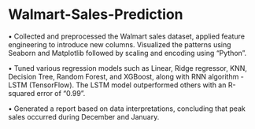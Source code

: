 # Walmart-Sales-Prediction
•	Collected and preprocessed the Walmart sales dataset, applied feature engineering to introduce new columns.  Visualized the patterns using Seaborn and Matplotlib followed by scaling and encoding using “Python”.

•	Tuned various regression models such as Linear, Ridge regressor, KNN, Decision Tree, Random Forest,  and XGBoost, along with RNN algorithm - LSTM (TensorFlow). The LSTM model outperformed others with an R-squared error of “0.99”.

•	Generated a report based on data interpretations, concluding that peak sales occurred during December and January.
